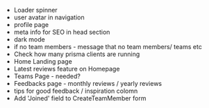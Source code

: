 - Loader spinner
- user avatar in navigation
- profile page
- meta info for SEO in head section
- dark mode
- if no team members - message that no team members/ teams etc
- Check how many prisma clients are running
- Home Landing page
- Latest reviews feature on Homepage
- Teams Page - needed?
- Feedbacks page - monthly reviews / yearly reviews
- tips for good feedback / inspiration colomn
- Add 'Joined' field to CreateTeamMember form
